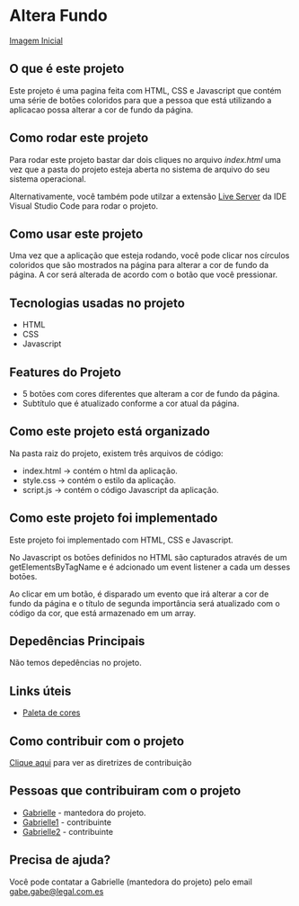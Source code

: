# Altera Fundo

[Imagem Inicial](./imagens/telaInicial.png)

## O que é este projeto
Este projeto é uma pagina feita com HTML, CSS e Javascript que contém uma série de botōes coloridos para que a pessoa que está utilizando a aplicacao possa alterar a cor de fundo da página.

## Como rodar este projeto
Para rodar este projeto bastar dar dois cliques no arquivo *index.html* uma vez que a pasta do projeto esteja aberta no sistema de arquivo do seu sistema operacional.

Alternativamente, você também pode utilzar a extensão [Live Server](https://marketplace.visualstudio.com/items?itemName=ritwickdey.LiveServer) da IDE Visual Studio Code para rodar o projeto.

## Como usar este projeto
Uma vez que a aplicação que esteja rodando, você pode clicar nos círculos  coloridos que são mostrados na página para alterar a cor de fundo da página. A cor será alterada de acordo com o botão que você pressionar.

## Tecnologias usadas no projeto
- HTML
- CSS
- Javascript

## Features do Projeto
- 5 botōes com cores diferentes que alteram a cor de fundo da página.
- Subtítulo que é atualizado conforme a cor atual da página.

## Como este projeto está organizado
Na pasta raiz do projeto, existem três arquivos de código:
- index.html -> contém o html da aplicação.
- style.css -> contém o estilo da aplicação.
- script.js -> contém o código Javascript da aplicação.

## Como este projeto foi implementado
Este projeto foi implementado com HTML, CSS e Javascript.

No Javascript os botōes definidos no HTML são capturados através de um getElementsByTagName e é adcionado um event listener a cada um desses botōes.

Ao clicar em um botão, é disparado um evento que irá alterar a cor de fundo da página e o título de segunda importância será atualizado com o código da cor, que está armazenado em um array.

## Depedências Principais
Não temos depedências no projeto.

## Links úteis
- [Paleta de cores](https://coolors.co/palette/d94e33-2c5697-ed9b33-8a9b8e-2d2926-f4e5de-dde5ed-f8f1e0-d7d2cd-dfdede)

## Como contribuir com o projeto
[Clique aqui](./CONTRIBUTING.md) para ver as diretrizes de contribuição

## Pessoas que contribuiram com o projeto
- [Gabrielle](https://github.com/VillaGabe) - mantedora do projeto.
- [Gabrielle1](https://github.com/VillaGabe) - contribuinte
- [Gabrielle2](https://github.com/VillaGabe) - contribuinte

## Precisa de ajuda?
Você pode contatar a Gabrielle (mantedora do projeto) pelo email gabe.gabe@legal.com.es